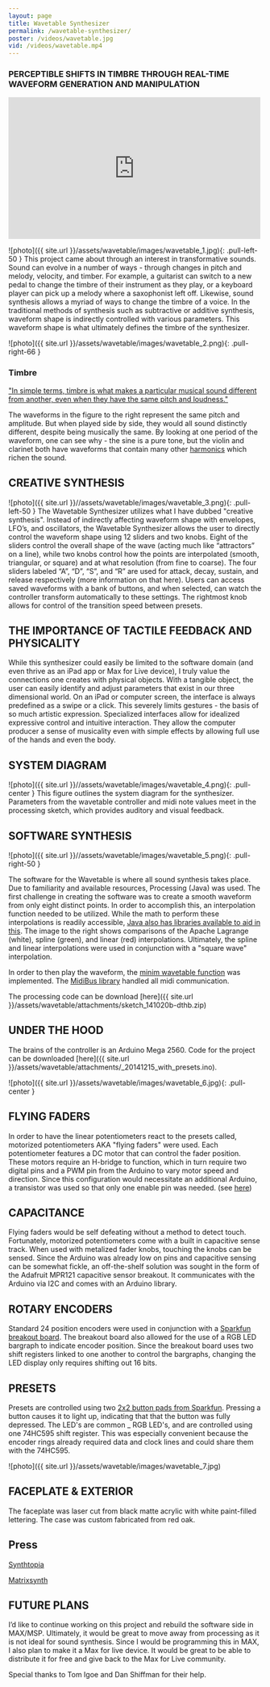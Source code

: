 ```yaml
---
layout: page
title: Wavetable Synthesizer
permalink: /wavetable-synthesizer/
poster: /videos/wavetable.jpg
vid: /videos/wavetable.mp4
---
```


### PERCEPTIBLE SHIFTS IN TIMBRE THROUGH REAL-TIME WAVEFORM GENERATION AND MANIPULATION

<div><iframe src="https://player.vimeo.com/video/114735726" frameborder="0" width="500" height="281" webkitallowfullscreen mozallowfullscreen allowfullscreen></iframe></div>

![photo]({{ site.url }}/assets/wavetable/images/wavetable_1.jpg){: .pull-left-50 } This project came about through an interest in transformative sounds. Sound can evolve in a number of ways - through changes in pitch and melody, velocity, and timber. For example, a guitarist can switch to a new pedal to change the timbre of their instrument as they play, or a keyboard player can pick up a melody where a saxophonist left off. Likewise, sound synthesis allows a myriad of ways to change the timbre of a voice. In the traditional methods of synthesis such as subtractive or additive synthesis, waveform shape is indirectly controlled with various parameters. This waveform shape is what ultimately defines the timbre of the synthesizer. 
<br>

![photo]({{ site.url }}/assets/wavetable/images/wavetable_2.png){: .pull-right-66 }

### Timbre
["In simple terms, timbre is what makes a particular musical sound different from another, even when they have the same pitch and loudness."](http://en.wikipedia.org/wiki/Timbre)

The waveforms in the figure to the right represent the same pitch and amplitude. But when played side by side, they would all sound distinctly different, despite being musically the same. By looking at one period of the waveform, one can see why - the sine is a pure tone, but the violin and clarinet both have waveforms that contain many other [harmonics](http://en.wikipedia.org/wiki/Timbre#Harmonics) which richen the sound.

## CREATIVE SYNTHESIS

![photo]({{ site.url }}//assets/wavetable/images/wavetable_3.png){: .pull-left-50 } The Wavetable Synthesizer utilizes what I have dubbed "creative synthesis". Instead of indirectly affecting waveform shape with envelopes, LFO’s, and oscillators, the Wavetable Synthesizer allows the user to directly control the waveform shape using 12 sliders and two knobs. Eight of the sliders control the overall shape of the wave (acting much like “attractors” on a line), while two knobs control how the points are interpolated (smooth, triangular, or square) and at what resolution (from fine to coarse). The four sliders labeled “A”, “D”, “S”, and “R” are used for attack, decay, sustain, and release respectively (more information on that here). Users can access saved waveforms with a bank of buttons, and when selected, can watch the controller transform automatically to these settings. The rightmost knob allows for control of the transition speed between presets.

## THE IMPORTANCE OF TACTILE FEEDBACK AND PHYSICALITY

While this synthesizer could easily be limited to the software domain (and even thrive as an iPad app or Max for Live device), I truly value the connections one creates with physical objects. With a tangible object, the user can easily identify and adjust parameters that exist in our three dimensional world. On an iPad or computer screen, the interface is always predefined as a swipe or a click. This severely limits gestures - the basis of so much artistic expression. Specialized interfaces allow for idealized expressive control and intuitive interaction. They allow the computer producer a sense of musicality even with simple effects by allowing full use of the hands and even the body. 

## SYSTEM DIAGRAM

![photo]({{ site.url }}//assets/wavetable/images/wavetable_4.png){: .pull-center }
This figure outlines the system diagram for the synthesizer. Parameters from the wavetable controller and midi note values meet in the processing sketch, which provides auditory and visual feedback. 

## SOFTWARE SYNTHESIS

![photo]({{ site.url }}//assets/wavetable/images/wavetable_5.png){: .pull-right-50 }

The software for the Wavetable is where all sound synthesis takes place. Due to familiarity and available resources, Processing (Java) was used. The first challenge in creating the software was to create a smooth waveform from only eight distinct points. In order to accomplish this, an interpolation function needed to be utilized. While the math to perform these interpolations is readily accessible, [Java also has libraries available to aid in this](http://commons.apache.org/proper/commons-math/apidocs/org/apache/commons/math3/analysis/polynomials/). The image to the right shows comparisons of the Apache Lagrange (white), spline (green), and linear (red) interpolations. Ultimately, the spline and linear interpolations were used in conjunction with a "square wave" interpolation.

In order to then play the waveform, the [minim wavetable function](http://code.compartmental.net/minim/wavetable_class_wavetable.html) was implemented. The [MidiBus library](http://www.smallbutdigital.com/themidibus.php) handled all midi communication.

The processing code can be download [here]({{ site.url }}/assets/wavetable/attachments/sketch_141020b-dthb.zip)

## UNDER THE HOOD

The brains of the controller is an Arduino Mega 2560. Code for the project can be downloaded [here]({{ site.url }}/assets/wavetable/attachments/_20141215_with_presets.ino).

![photo]({{ site.url }}/assets/wavetable/images/wavetable_6.jpg){: .pull-center }

## FLYING FADERS

In order to have the linear potentiometers react to the presets called, motorized potentiometers AKA "flying faders" were used. Each potentiometer features a DC motor that can control the fader position. These motors require an H-bridge to function, which in turn require two digital pins and a PWM pin from the Arduino to vary motor speed and direction. Since this configuration would necessitate an additional Arduino, a transistor was used so that only one enable pin was needed. (see [here](http://www.societyofrobots.com/member_tutorials/book/export/html/159))

## CAPACITANCE

Flying faders would be self defeating without a method to detect touch. Fortunately, motorized potentiometers come with a built in capacitive sense track. When used with metalized fader knobs, touching the knobs can be sensed. Since the Arduino was already low on pins and capacitive sensing can be somewhat fickle, an off-the-shelf solution was sought in the form of the Adafruit MPR121 capacitive sensor breakout. It communicates with the Arduino via I2C and comes with an Arduino library.

## ROTARY ENCODERS

Standard 24 position encoders were used in conjunction with a [Sparkfun breakout board](https://www.sparkfun.com/products/11040). The breakout board also allowed for the use of a RGB LED bargraph to indicate encoder position. Since the breakout board uses two shift registers linked to one another to control the bargraphs, changing the LED display only requires shifting out 16 bits.

## PRESETS

Presets are controlled using two [2x2 button pads from Sparkfun](https://www.sparkfun.com/products/7836). Pressing a button causes it to light up, indicating that that the button was fully depressed. The LED's are common _ RGB LED's, and are controlled using one 74HC595 shift register. This was especially convenient because the encoder rings already required data and clock lines and could share them with the 74HC595.

![photo]({{ site.url }}/assets/wavetable/images/wavetable_7.jpg)

## FACEPLATE & EXTERIOR

The faceplate was laser cut from black matte acrylic with white paint-filled lettering. The case was custom fabricated from red oak.

## Press

[Synthtopia](http://www.synthtopia.com/content/2014/12/29/diy-wavetable-synthesizer-offers-tangible-waveshape-control/)

[Matrixsynth](http://www.matrixsynth.com/2014/12/the-wavetable-synthesizer-by-seth.html)

## FUTURE PLANS

I’d like to continue working on this project and rebuild the software side in MAX/MSP. Ultimately, it would be great to move away from processing as it is not ideal for sound synthesis. Since I would be programming this in MAX, I also plan to make it a Max for live device. It would be great to be able to distribute it for free and give back to the Max for Live community.

Special thanks to Tom Igoe and Dan Shiffman for their help.